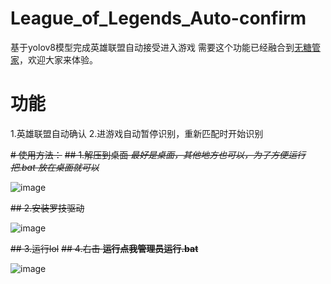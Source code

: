 # League_of_Legends_Auto-confirm
基于yolov8模型完成英雄联盟自动接受进入游戏
需要这个功能已经融合到[无糖管家](https://github.com/kkive/Free-Suger_Butler)，欢迎大家来体验。  
# 功能
1.英雄联盟自动确认
2.进游戏自动暂停识别，重新匹配时开始识别

~~# 使用方法：~~
~~## 1.解压到桌面 *最好是桌面，其他地方也可以，为了方便运行把.bat 放在桌面就可以*~~  

![image](https://github.com/kkive/League_of_Legends_Auto-confirm/assets/51246778/238f7602-d05d-47e9-9b83-dd3394397ad5)  

~~## 2.安装罗技驱动~~  

![image](https://github.com/kkive/League_of_Legends_Auto-confirm/assets/51246778/cf0ac401-de85-407a-968a-f372554137a2)  

~~## 3.运行lol~~
~~## 4.右击 **运行点我管理员运行.bat**~~  

![image](https://github.com/kkive/League_of_Legends_Auto-confirm/assets/51246778/a84df6f5-4c86-40a0-9a1f-9a57e37fb1a4)  




